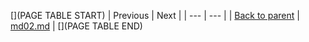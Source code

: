 [](PAGE TABLE START)
| Previous | Next |
| --- | --- |
| [Back to parent](.) | [md02.md](md02.md) |
[](PAGE TABLE END)
